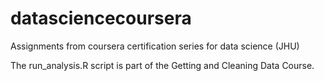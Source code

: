 # datasciencecoursera

Assignments from coursera certification series for data science (JHU)

The run_analysis.R script is part of the Getting and Cleaning Data Course.
